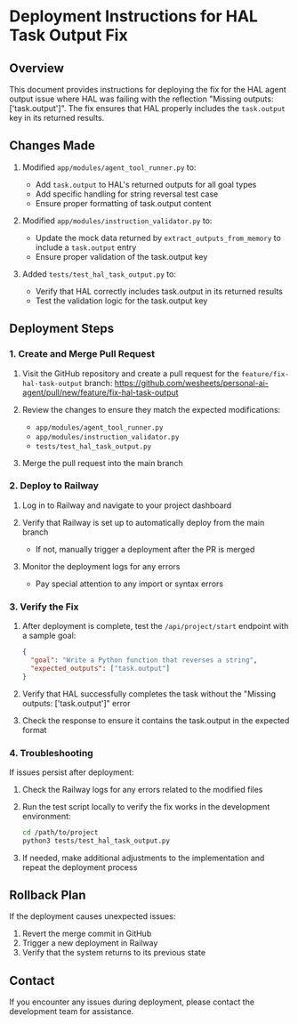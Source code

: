 # Deployment Instructions for HAL Task Output Fix

## Overview

This document provides instructions for deploying the fix for the HAL agent output issue where HAL was failing with the reflection "Missing outputs: ['task.output']". The fix ensures that HAL properly includes the `task.output` key in its returned results.

## Changes Made

1. Modified `app/modules/agent_tool_runner.py` to:

   - Add `task.output` to HAL's returned outputs for all goal types
   - Add specific handling for string reversal test case
   - Ensure proper formatting of task.output content

2. Modified `app/modules/instruction_validator.py` to:

   - Update the mock data returned by `extract_outputs_from_memory` to include a `task.output` entry
   - Ensure proper validation of the task.output key

3. Added `tests/test_hal_task_output.py` to:
   - Verify that HAL correctly includes task.output in its returned results
   - Test the validation logic for the task.output key

## Deployment Steps

### 1. Create and Merge Pull Request

1. Visit the GitHub repository and create a pull request for the `feature/fix-hal-task-output` branch:
   https://github.com/wesheets/personal-ai-agent/pull/new/feature/fix-hal-task-output

2. Review the changes to ensure they match the expected modifications:

   - `app/modules/agent_tool_runner.py`
   - `app/modules/instruction_validator.py`
   - `tests/test_hal_task_output.py`

3. Merge the pull request into the main branch

### 2. Deploy to Railway

1. Log in to Railway and navigate to your project dashboard

2. Verify that Railway is set up to automatically deploy from the main branch

   - If not, manually trigger a deployment after the PR is merged

3. Monitor the deployment logs for any errors
   - Pay special attention to any import or syntax errors

### 3. Verify the Fix

1. After deployment is complete, test the `/api/project/start` endpoint with a sample goal:

   ```json
   {
     "goal": "Write a Python function that reverses a string",
     "expected_outputs": ["task.output"]
   }
   ```

2. Verify that HAL successfully completes the task without the "Missing outputs: ['task.output']" error

3. Check the response to ensure it contains the task.output in the expected format

### 4. Troubleshooting

If issues persist after deployment:

1. Check the Railway logs for any errors related to the modified files

2. Run the test script locally to verify the fix works in the development environment:

   ```bash
   cd /path/to/project
   python3 tests/test_hal_task_output.py
   ```

3. If needed, make additional adjustments to the implementation and repeat the deployment process

## Rollback Plan

If the deployment causes unexpected issues:

1. Revert the merge commit in GitHub
2. Trigger a new deployment in Railway
3. Verify that the system returns to its previous state

## Contact

If you encounter any issues during deployment, please contact the development team for assistance.
